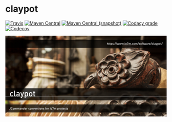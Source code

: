 claypot
===

[![Travis](https://img.shields.io/travis/io7m/claypot.png?style=flat-square)](https://travis-ci.org/io7m/claypot)
[![Maven Central](https://img.shields.io/maven-central/v/com.io7m.claypot/com.io7m.claypot.png?style=flat-square)](http://search.maven.org/#search%7Cga%7C1%7Cg%3A%22com.io7m.claypot%22)
[![Maven Central (snapshot)](https://img.shields.io/nexus/s/https/oss.sonatype.org/com.io7m.claypot/com.io7m.claypot.svg?style=flat-square)](https://oss.sonatype.org/content/repositories/snapshots/com/io7m/claypot/)
[![Codacy grade](https://img.shields.io/codacy/grade/e6b8b59da8fb4d8383f26601bcc37d48.png?style=flat-square)](https://www.codacy.com/app/github_79/claypot)
[![Codecov](https://img.shields.io/codecov/c/github/io7m/claypot.png?style=flat-square)](https://codecov.io/gh/io7m/claypot)

![claypot](./src/site/resources/claypot.jpg?raw=true)

